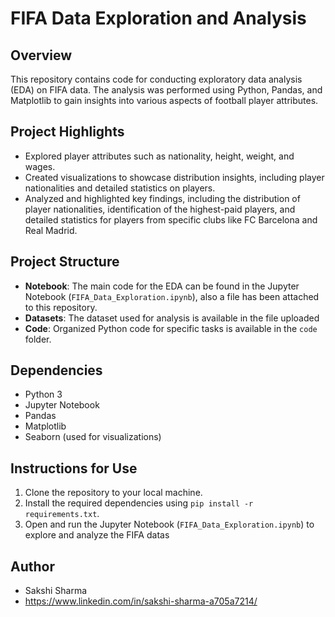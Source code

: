 # FIFA Data Exploration and Analysis

## Overview
This repository contains code for conducting exploratory data analysis (EDA) on FIFA data. The analysis was performed using Python, Pandas, and Matplotlib to gain insights into various aspects of football player attributes.

## Project Highlights
- Explored player attributes such as nationality, height, weight, and wages.
- Created visualizations to showcase distribution insights, including player nationalities and detailed statistics on players.
- Analyzed and highlighted key findings, including the distribution of player nationalities, identification of the highest-paid players, and detailed statistics for players from specific clubs like FC Barcelona and Real Madrid.

## Project Structure
- **Notebook**: The main code for the EDA can be found in the Jupyter Notebook (`FIFA_Data_Exploration.ipynb`), also a file has been attached to this repository.
- **Datasets**: The dataset used for analysis is available in the file uploaded
- **Code**: Organized Python code for specific tasks is available in the `code` folder.

## Dependencies
- Python 3
- Jupyter Notebook
- Pandas
- Matplotlib
- Seaborn (used for visualizations)

## Instructions for Use
1. Clone the repository to your local machine.
2. Install the required dependencies using `pip install -r requirements.txt`.
3. Open and run the Jupyter Notebook (`FIFA_Data_Exploration.ipynb`) to explore and analyze the FIFA datas

## Author
- Sakshi Sharma
- https://www.linkedin.com/in/sakshi-sharma-a705a7214/
